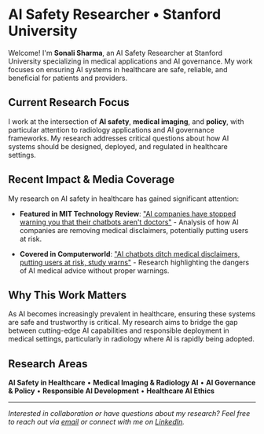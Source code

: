 
# AI Safety Researcher • Stanford University

Welcome! I'm **Sonali Sharma**, an AI Safety Researcher at Stanford University specializing in medical applications and AI governance. My work focuses on ensuring AI systems in healthcare are safe, reliable, and beneficial for patients and providers.

## Current Research Focus

I work at the intersection of **AI safety**, **medical imaging**, and **policy**, with particular attention to radiology applications and AI governance frameworks. My research addresses critical questions about how AI systems should be designed, deployed, and regulated in healthcare settings.

## Recent Impact & Media Coverage

My research on AI safety in healthcare has gained significant attention:

- **Featured in MIT Technology Review**: ["AI companies have stopped warning you that their chatbots aren't doctors"](https://www.technologyreview.com/2025/07/21/1120522/ai-companies-have-stopped-warning-you-that-their-chatbots-arent-doctors/) - Analysis of how AI companies are removing medical disclaimers, potentially putting users at risk.

- **Covered in Computerworld**: ["AI chatbots ditch medical disclaimers, putting users at risk, study warns"](https://www.computerworld.com/article/4026778/ai-chatbots-ditch-medical-disclaimers-putting-users-at-risk-study-warns.html) - Research highlighting the dangers of AI medical advice without proper warnings.

## Why This Work Matters

As AI becomes increasingly prevalent in healthcare, ensuring these systems are safe and trustworthy is critical. My research aims to bridge the gap between cutting-edge AI capabilities and responsible deployment in medical settings, particularly in radiology where AI is rapidly being adopted.

## Research Areas

**AI Safety in Healthcare** • **Medical Imaging & Radiology AI** • **AI Governance & Policy** • **Responsible AI Development** • **Healthcare AI Ethics**

---

*Interested in collaboration or have questions about my research? Feel free to reach out via [email](mailto:sonali3@stanford.edu) or connect with me on [LinkedIn](https://www.linkedin.com/in/sonali-sharma-946936346/).*
